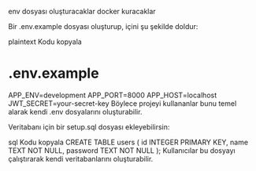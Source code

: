env dosyası oluşturacaklar 
docker kuracaklar  



Bir .env.example dosyası oluşturup, içini şu şekilde doldur:

plaintext
Kodu kopyala
# .env.example
APP_ENV=development
APP_PORT=8000
APP_HOST=localhost
JWT_SECRET=your-secret-key
Böylece projeyi kullananlar bunu temel alarak kendi .env dosyalarını oluşturabilir.

Veritabanı için bir setup.sql dosyası ekleyebilirsin:

sql
Kodu kopyala
CREATE TABLE users (
    id INTEGER PRIMARY KEY,
    name TEXT NOT NULL,
    password TEXT NOT NULL
);
Kullanıcılar bu dosyayı çalıştırarak kendi veritabanlarını oluşturabilir.






